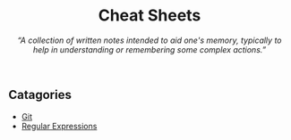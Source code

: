 <div align="center">
  <h1>Cheat Sheets</h1>
  <p><i>
  “A collection of written notes intended to aid one's memory, typically to help in understanding or remembering some complex actions.”
  </i></p>
  <br/>
</div>

## Catagories

  <ul>
    <li>
      <a href="git.md">Git</a>
    </li>
    <li>
      <a href="regexp.md">Regular Expressions</a>
    </li>
  </ul>
